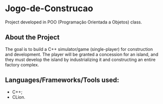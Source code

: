 # Jogo-de-Construcao
Project developed in POO (Programação Orientada a Objetos) class.

## About the Project
The goal is to build a C++ simulator/game (single-player) for construction and development. The player will be granted a concession for an island, and they must develop the island by industrializing it and constructing an entire factory complex.

## Languages/Frameworks/Tools used:
  - C++;
  - CLion.
